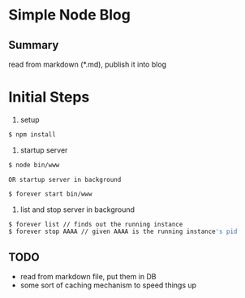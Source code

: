 # Simple Node Blog

## Summary

read from markdown (*.md), publish it into blog

# Initial Steps

1. setup

```sh
$ npm install
```

1. startup server

```sh
$ node bin/www
```

    OR startup server in background

```sh
$ forever start bin/www
```

1. list and stop server in background

```sh
$ forever list // finds out the running instance
$ forever stop AAAA // given AAAA is the running instance's pid
```

## TODO

- read from markdown file, put them in DB
- some sort of caching mechanism to speed things up

